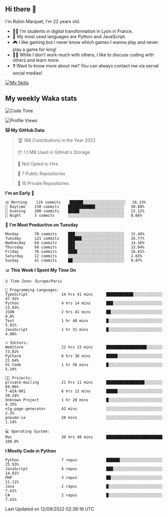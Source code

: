 ## Hi there 👋

I'm Robin Marquet, I'm 22 years old.

- 👨‍💻 I'm students in digital transformation in Lyon in France.
- 🌱 My most used languages are Python and JavaScript.
- 🎮 I like gaming but I never know which games I wanna play and never play a game for long!
- 👯‍♀️ While I don't work much with others, I like to discuss coding with others and learn more.
- ❓ Want to know more about me? You can always contact me via serval social medias!

[![My Skills](https://skillicons.dev/icons?i=js,html,css,docker,express,figma,firebase,graphql,mongodb,mysql,nodejs,py,react,ts,vue)](https://skillicons.dev)

## My weekly Waka stats

<!--START_SECTION:waka-->
![Code Time](http://img.shields.io/badge/Code%20Time-2%2C191%20hrs%2029%20mins-blue)

![Profile Views](http://img.shields.io/badge/Profile%20Views-0-blue)

**🐱 My GitHub Data** 

> 🏆 188 Contributions in the Year 2022
 > 
> 📦 1.1 MB Used in GitHub's Storage 
 > 
> 🚫 Not Opted to Hire
 > 
> 📜 7 Public Repositories 
 > 
> 🔑 15 Private Repositories  
 > 
**I'm an Early 🐤** 

```text
🌞 Morning    119 commits    ██████░░░░░░░░░░░░░░░░░░░   26.33% 
🌆 Daytime    230 commits    ████████████░░░░░░░░░░░░░   50.88% 
🌃 Evening    100 commits    █████░░░░░░░░░░░░░░░░░░░░   22.12% 
🌙 Night      3 commits      ░░░░░░░░░░░░░░░░░░░░░░░░░   0.66%

```
📅 **I'm Most Productive on Tuesday** 

```text
Monday       70 commits     ███░░░░░░░░░░░░░░░░░░░░░░   15.49% 
Tuesday      121 commits    ██████░░░░░░░░░░░░░░░░░░░   26.77% 
Wednesday    64 commits     ███░░░░░░░░░░░░░░░░░░░░░░   14.16% 
Thursday     68 commits     ███░░░░░░░░░░░░░░░░░░░░░░   15.04% 
Friday       76 commits     ████░░░░░░░░░░░░░░░░░░░░░   16.81% 
Saturday     12 commits     ░░░░░░░░░░░░░░░░░░░░░░░░░   2.65% 
Sunday       41 commits     ██░░░░░░░░░░░░░░░░░░░░░░░   9.07%

```


📊 **This Week I Spent My Time On** 

```text
⌚︎ Time Zone: Europe/Paris

💬 Programming Languages: 
TypeScript               14 hrs 41 mins      ████████████░░░░░░░░░░░░░   47.91% 
Python                   4 hrs 14 mins       ███░░░░░░░░░░░░░░░░░░░░░░   13.83% 
JSON                     2 hrs 41 mins       ██░░░░░░░░░░░░░░░░░░░░░░░   8.8% 
Text                     1 hr 48 mins        █░░░░░░░░░░░░░░░░░░░░░░░░   5.91% 
JavaScript               1 hr 31 mins        █░░░░░░░░░░░░░░░░░░░░░░░░   4.96%

🔥 Editors: 
WebStorm                 22 hrs 23 mins      ██████████████████░░░░░░░   73.02% 
PyCharm                  6 hrs 38 mins       █████░░░░░░░░░░░░░░░░░░░░   21.64% 
VS Code                  1 hr 38 mins        █░░░░░░░░░░░░░░░░░░░░░░░░   5.34%

🐱‍💻 Projects: 
private-mailing          21 hrs 11 mins      █████████████████░░░░░░░░   69.06% 
T-AIA-901                6 hrs 12 mins       █████░░░░░░░░░░░░░░░░░░░░   20.24% 
Unknown Project          1 hr 20 mins        █░░░░░░░░░░░░░░░░░░░░░░░░   4.35% 
nlg-page-generator       42 mins             ░░░░░░░░░░░░░░░░░░░░░░░░░   2.3% 
pneumo-ia                20 mins             ░░░░░░░░░░░░░░░░░░░░░░░░░   1.14%

💻 Operating System: 
Mac                      30 hrs 40 mins      █████████████████████████   100.0%

```

**I Mostly Code in Python** 

```text
Python                   7 repos             ██████░░░░░░░░░░░░░░░░░░░   25.93% 
JavaScript               4 repos             ███░░░░░░░░░░░░░░░░░░░░░░   14.81% 
PHP                      3 repos             ██░░░░░░░░░░░░░░░░░░░░░░░   11.11% 
Java                     2 repos             █░░░░░░░░░░░░░░░░░░░░░░░░   7.41% 
C#                       2 repos             █░░░░░░░░░░░░░░░░░░░░░░░░   7.41%

```



 Last Updated on 12/09/2022 02:39:19 UTC
<!--END_SECTION:waka-->
